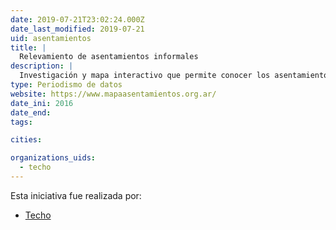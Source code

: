 ```yaml
---
date: 2019-07-21T23:02:24.000Z
date_last_modified: 2019-07-21
uid: asentamientos
title: |
  Relevamiento de asentamientos informales
description: |
  Investigación y mapa interactivo que permite conocer los asentamientos informales en Argentina.
type: Periodismo de datos
website: https://www.mapaasentamientos.org.ar/
date_ini: 2016
date_end: 
tags:

cities: 

organizations_uids:
  - techo
---
```


Esta iniciativa fue realizada por:

- [Techo](/organizaciones/techo)
